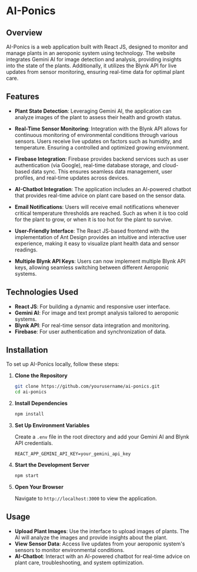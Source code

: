 # AI-Ponics

## Overview

AI-Ponics is a web application built with React JS, designed to monitor and manage plants in an aeroponic system using technology. The website integrates Gemini AI for image detection and analysis, providing insights into the state of the plants. Additionally, it utilizes the Blynk API for live updates from sensor monitoring, ensuring real-time data for optimal plant care.

## Features

- **Plant State Detection**: Leveraging Gemini AI, the application can analyze images of the plant to assess their health and growth status.
  
- **Real-Time Sensor Monitoring**: Integration with the Blynk API allows for continuous monitoring of environmental conditions through various sensors. Users receive live updates on factors such as humidity, and temperature. Ensuring a controlled and optimized growing environment.

- **Firebase Integration**: Firebase provides backend services such as user authentication (via Google), real-time database storage, and cloud-based data sync. This ensures seamless data management, user profiles, and real-time updates across devices.

- **AI-Chatbot Integration**: The application includes an AI-powered chatbot that provides real-time advice on plant care based on the sensor data.

- **Email Notifications**: Users will receive email notifications whenever critical temperature thresholds are reached. Such as when it is too cold for the plant to grow, or when it is too hot for the plant to survive.

- **User-Friendly Interface**: The React JS-based frontend with the implementation of Ant Design provides an intuitive and interactive user experience, making it easy to visualize plant health data and sensor readings.

- **Multiple Blynk API Keys**: Users can now implement multiple Blynk API keys, allowing seamless switching between different Aeroponic systems.

## Technologies Used

- **React JS**: For building a dynamic and responsive user interface.
- **Gemini AI**: For image and text prompt analysis tailored to aeroponic systems.
- **Blynk API**: For real-time sensor data integration and monitoring.
- **Firebase**: For user authentication and synchronization of data.

## Installation

To set up AI-Ponics locally, follow these steps:

1. **Clone the Repository**

    ```bash
    git clone https://github.com/yourusername/ai-ponics.git
    cd ai-ponics
    ```

2. **Install Dependencies**

    ```bash
    npm install
    ```

3. **Set Up Environment Variables**

    Create a `.env` file in the root directory and add your Gemini AI and Blynk API credentials.

    ```env
    REACT_APP_GEMINI_API_KEY=your_gemini_api_key
    ```

4. **Start the Development Server**

    ```bash
    npm start
    ```

5. **Open Your Browser**

    Navigate to `http://localhost:3000` to view the application.

## Usage

- **Upload Plant Images**: Use the interface to upload images of plants. The AI will analyze the images and provide insights about the plant.
- **View Sensor Data**: Access live updates from your aeroponic system's sensors to monitor environmental conditions.
- **AI-Chatbot**: Interact with an AI-powered chatbot for real-time advice on plant care, troubleshooting, and system optimization.

